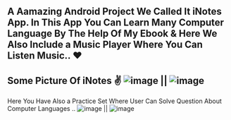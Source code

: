 A Aamazing Android Project We Called It iNotes App.
In This App You Can Learn Many Computer Language By The Help Of My Ebook & Here We Also Include a Music Player Where You Can Listen Music.. ❤
-----------------------------------------------------------------------------------------------------------------------------------------------

Some Picture Of iNotes ✌
![image](https://user-images.githubusercontent.com/30976812/144006434-5054bb65-a4e5-42cd-9e57-5abd16c5ca3e.png) || ![image](https://user-images.githubusercontent.com/30976812/144006626-10f9c5a6-888c-4055-811f-99ab5bd85f32.png)
------------------------------------------------------------------------------------------------------------------------------------------------

Here You Have Also a Practice Set Where User Can Solve Question About Computer Languages ..
![image](https://user-images.githubusercontent.com/30976812/144006722-ff642247-107e-488c-a7e4-7a40c09cb33c.png) || ![image](https://user-images.githubusercontent.com/30976812/144006929-e78efff6-7d81-4e7b-8251-651e32ac77f7.png)







